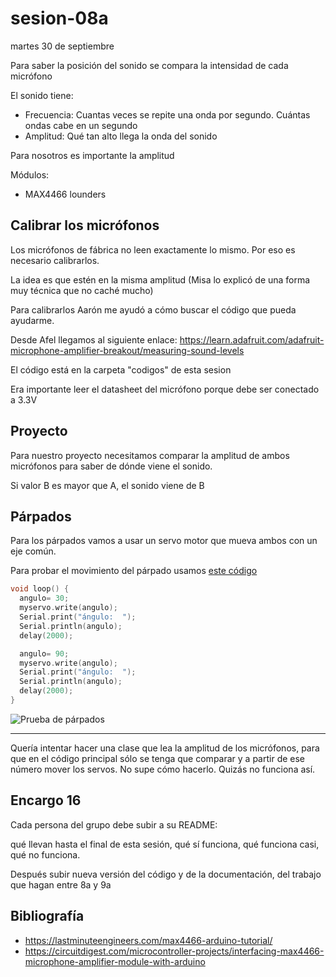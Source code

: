 # sesion-08a

martes 30 de septiembre

Para saber la posición del sonido se compara la intensidad de cada micrófono

El sonido tiene:

- Frecuencia: Cuantas veces se repite una onda por segundo. Cuántas ondas cabe en un segundo
- Amplitud: Qué tan alto llega la onda del sonido

Para nosotros es importante la amplitud

Módulos:

- MAX4466 lounders

## Calibrar los micrófonos

Los micrófonos de fábrica no leen exactamente lo mismo. Por eso es necesario calibrarlos.

La idea es que estén en la misma amplitud (Misa lo explicó de una forma muy técnica que no caché mucho)

Para calibrarlos Aarón me ayudó a cómo buscar el código que pueda ayudarme.

Desde Afel llegamos al siguiente enlace: <https://learn.adafruit.com/adafruit-microphone-amplifier-breakout/measuring-sound-levels>

El código está en la carpeta "codigos" de esta sesion

Era importante leer el datasheet del micrófono porque debe ser conectado a 3.3V

## Proyecto

Para nuestro proyecto necesitamos comparar la amplitud de ambos micrófonos para saber de dónde viene el sonido.

Si valor B es mayor que A, el sonido viene de B

## Párpados

Para los párpados vamos a usar un servo motor que mueva ambos con un eje común.

Para probar el movimiento del párpado usamos [este código](https://github.com/santiagoClifford/dis8645-2025-02-procesos/blob/main/12-santiagoClifford/sesion-07b/servoLearn-v1/servoLearn-v1.ino)

```cpp
void loop() { 
  angulo= 30;
  myservo.write(angulo);
  Serial.print("ángulo:  ");
  Serial.println(angulo);
  delay(2000);  

  angulo= 90;
  myservo.write(angulo);
  Serial.print("ángulo:  ");
  Serial.println(angulo);
  delay(2000); 
}
```

![Prueba de párpados](./imagenes/parpadoTEST.gif)


----

Quería intentar hacer una clase que lea la amplitud de los micrófonos, para que en el código principal sólo se tenga que comparar y a partir de ese número mover los servos. 
No supe cómo hacerlo.
Quizás no funciona así.

## Encargo 16

Cada persona del grupo debe subir a su README:

qué llevan hasta el final de esta sesión, qué sí funciona, qué funciona casi, qué no funciona.

Después subir nueva versión del código y de la documentación, del trabajo que hagan entre 8a y 9a

## Bibliografía

- <https://lastminuteengineers.com/max4466-arduino-tutorial/>
- <https://circuitdigest.com/microcontroller-projects/interfacing-max4466-microphone-amplifier-module-with-arduino>
